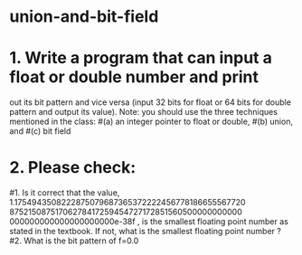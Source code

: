# union-and-bit-field
# 1. Write a program that can input a float or double number and print
out its bit pattern and vice versa (input 32 bits for float or 64 bits
for double pattern and output its value).
Note: you should use the three techniques mentioned in the class:
#(a) an integer pointer to float or double,
#(b) union, and
#(c) bit field
# 2. Please check:
#1. Is it correct that the value,
1.1754943508222875079687365372222456778186655567720
87521508751706278417259454727172851560500000000000
000000000000000000000e-38f ,
is the smallest floating point number as stated in the textbook. If
not, what is the smallest floating point number ?
#2. What is the bit pattern of f=0.0
